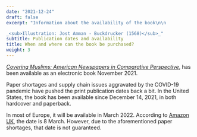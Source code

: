 ```yaml
---
date: "2021-12-24"
draft: false
excerpt: "Information about the availability of the book\n\n

_<sub>Illustration: Jost Amman - Buckdrucker (1568)</sub>_"
subtitle: Publication dates and availability
title: When and where can the book be purchased?
weight: 3
---
```


[_Covering Muslims: American Newspapers in Comparative Perspective_](https://global.oup.com/academic/product/covering-muslims-9780197611722?cc=us&lang=en&), has been available as an electronic book November 2021.

Paper shortages and supply chain issues aggravated by the COVID-19 pandemic have pushed the print publication dates back a bit. In the United States, the book has been available since December 14, 2021, in both hardcover and paperback.

In most of Europe, it will be available in March 2022. According to [Amazon UK](https://www.amazon.co.uk/Covering-Muslims-Newspapers-Comparative-Perspective/dp/0197611729/ref=sr_1_3), the date is 8 March. However, due to the aforementioned paper shortages, that date is not guaranteed.



